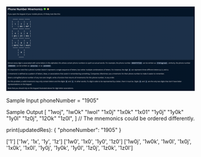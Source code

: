 ![alt text](image.png)

Sample Input
phoneNumber = "1905"

Sample Output
[
"1woj",
"IwOk"
"Iwol"
"1x0j"
"1x0k"
"1x01"
"1y0j"
"1y0k"
"1y0l"
"1z0j",
"12Ok"
"1z0l",
]
// The mnemonics could be ordered differently.


print(updatedRes):
{
  "phoneNumber": "1905"
}

['1']
['1w', '1x', '1y', '1z']
['1w0', '1x0', '1y0', '1z0']
['1w0j', '1w0k', '1w0l', '1x0j', '1x0k', '1x0l', '1y0j', '1y0k', '1y0l', '1z0j', '1z0k', '1z0l']
